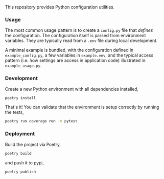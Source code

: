 This repository provides Python configuration utilities.

### Usage

The most common usage pattern is to create a `config.py` file that _defines_ the configuration. The configuration itself is parsed from environment variables. They are typically read from a `.env` file during local development.

A minimal example is bundled, with the configuration defined in `example_config.py`, a few variables in `example.env`, and the typical access pattern (i.e. how settings are access in application code) illustrated in `example_usage.py`.

### Development

Create a new Python environment with all dependencies installed,

```bash
poetry install
```

That's it! You can validate that the environment is setup correctly by running the tests,

```bash
poetry run coverage run -m pytest
```

### Deployment

Build the project via Poetry,

```bash
poetry build
```

and push it to pypi,

```bash
poetry publish
```

